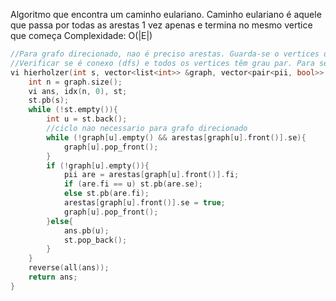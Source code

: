 Algoritmo que encontra um caminho eulariano. Caminho eulariano é aquele que passa por todas as arestas 1 vez apenas e termina no mesmo vertice que começa
Complexidade: O(|E|)

```c++
//Para grafo direcionado, nao é preciso arestas. Guarda-se o vertices de saida diretamente na list. Outras mudanças são necessárias
//Verificar se é conexo (dfs) e todos os vertices têm grau par. Para semi-eulariano, 2 vertices com grau impar, restantes par
vi hierholzer(int s, vector<list<int>> &graph, vector<pair<pii, bool>> &arestas){
	int n = graph.size();
	vi ans, idx(n, 0), st;
	st.pb(s);
	while (!st.empty()){
		int u = st.back();
		//ciclo nao necessario para grafo direcionado
		while (!graph[u].empty() && arestas[graph[u].front()].se){
			graph[u].pop_front();
		}
		if (!graph[u].empty()){
			pii are = arestas[graph[u].front()].fi;
			if (are.fi == u) st.pb(are.se);
			else st.pb(are.fi);
			arestas[graph[u].front()].se = true;
			graph[u].pop_front();
		}else{
			ans.pb(u);
			st.pop_back();
		}
	}
	reverse(all(ans));
	return ans;
}
```
